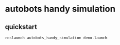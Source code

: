 # autobots handy simulation

## quickstart

```bash
roslaunch autobots_handy_simulation demo.launch
```
